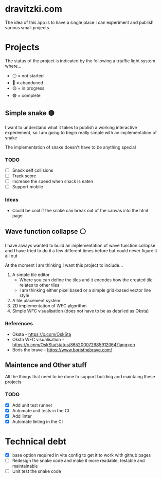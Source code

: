 # dravitzki.com
The idea of this app is to have a single place I can experiment and publish various small projects

# Projects

The status of the project is indicated by the following a trtaffic light system where...
* ⚪ = not started
* 🔴 = abandoned
* 🟡 = in progress
* 🟢 = complete

## Simple snake 🟡
I want to understand what it takes to publish a working interactive experiement, so I am going to begin really simple with an implementation of snake

The implementation of snake doesn't have to be anything special 

### TODO
- [ ] Snack self collisions
- [ ] Track score
- [ ] Increase the speed when snack is eaten
- [ ] Support mobile

### Ideas
* Could be cool if the snake can break out of the canvas into the html page 


## Wave function collapse ⚪
I have always wanted to build an implementation of wave function collapse and I have tried to do it a few different times before but could never figure it all out

At the moment I am thinking I want this project to include...
1. A simple tile editor
    * Where you can define the tiles and it encodes how the created tile relates to other tiles 
    * I am thinking either pixel based or a simple grid-based vector line style
2. A tile placement system
3. 2D implementation of WFC algorithm
4. Simple WFC visualisation (does not have to be as detailed as Oksta)

### References
* Oksta - https://x.com/OskSta
* Oksta WFC visualisation - https://x.com/OskSta/status/865200072685912064?lang=en
* Boris the brave - https://www.boristhebrave.com/

## Maintence and Other stuff
All the things that need to be done to support building and maintaing these projects

### TODO
- [x] Add unit test runner
- [x] Automate unit tests in the CI
- [x] Add linter
- [x] Automate linting in the CI

# Technical debt
- [x] base option required in vite config to get it to work with github pages
- [ ] Redesign the snake code and make it more readable, testable and maintainable
- [ ] Unit test the snake code